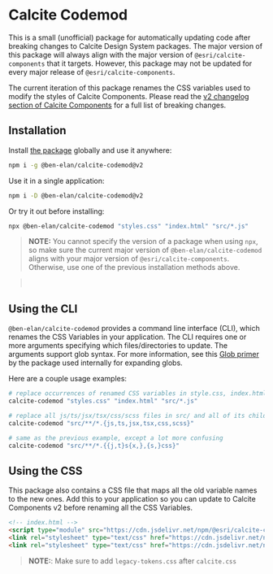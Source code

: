 # Calcite Codemod

This is a small (unofficial) package for automatically updating code after breaking changes to Calcite Design System packages.
The major version of this package will always align with the major version of `@esri/calcite-components` that it targets.
However, this package may not be updated for every major release of `@esri/calcite-components`.

The current iteration of this package renames the CSS variables used to modify the styles of Calcite Components.
Please read the [v2 changelog section of Calcite Components](https://github.com/Esri/calcite-design-system/blob/main/packages/calcite-components/package.json) for a full list of breaking changes.

## Installation

Install [the package](https://www.npmjs.com/package/@ben-elan/calcite-codemod) globally and use it anywhere:

```bash
npm i -g @ben-elan/calcite-codemod@v2
```

Use it in a single application:

```bash
npm i -D @ben-elan/calcite-codemod@v2
```

Or try it out before installing:

```bash
npx @ben-elan/calcite-codemod "styles.css" "index.html" "src/*.js"
```

> **NOTE:** You cannot specify the version of a package when using `npx`, so make sure the current major version of `@ben-elan/calcite-codemod` aligns with your major version of `@esri/calcite-components`. Otherwise, use one of the previous installation methods above.

> <br>

## Using the CLI

`@ben-elan/calcite-codemod` provides a command line interface (CLI), which renames the CSS Variables in your application.
The CLI requires one or more arguments specifying which files/directories to update. The arguments support glob syntax.
For more information, see this [Glob primer](https://github.com/isaacs/node-glob#glob-primer) by the package used internally for expanding globs.

Here are a couple usage examples:

```sh
# replace occurrences of renamed CSS variables in style.css, index.html, and all js files in src/
calcite-codemod "styles.css" "index.html" "src/*.js"

# replace all js/ts/jsx/tsx/css/scss files in src/ and all of its child directories
calcite-codemod "src/**/*.{js,ts,jsx,tsx,css,scss}"

# same as the previous example, except a lot more confusing
calcite-codemod "src/**/*.{{j,t}s{x,},{s,}css}"
```

## Using the CSS

This package also contains a CSS file that maps all the old variable names to the new ones.
Add this to your application so you can update to Calcite Components v2 before renaming all the CSS Variables.

```html
<!-- index.html -->
<script type="module" src="https://cdn.jsdelivr.net/npm/@esri/calcite-components@v2/dist/calcite/calcite.esm.js"></script>
<link rel="stylesheet" type="text/css" href="https://cdn.jsdelivr.net/npm/@esri/calcite-components@v2/dist/calcite/calcite.css" />
<link rel="stylesheet" type="text/css" href="https://cdn.jsdelivr.net/npm/@ben-elan/calcite-codemod@v2/dist/legacy-tokens.css" />
```

> **NOTE:**: Make sure to add `legacy-tokens.css` after `calcite.css`
